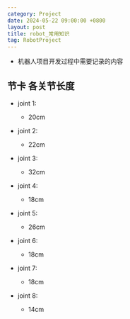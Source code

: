 ```yaml
---
category: Project
date: 2024-05-22 09:00:00 +0800
layout: post
title: robot_常用知识
tag: RobotProject
---
```


+ 机器人项目开发过程中需要记录的内容

## 节卡 各关节长度

+ joint 1:
  + 20cm

+ joint 2:
  + 22cm

+ joint 3:
  + 32cm

+ joint 4:
  + 18cm

+ joint 5:
  + 26cm

+ joint 6:
  + 18cm

+ joint 7:
  + 18cm

+ joint 8:
  + 14cm
